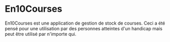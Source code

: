 # En10Courses
En10Courses est une application de gestion de stock de courses. Ceci a été pensé pour une utilisation par des personnes atteintes d'un handicap mais peut être utilisé par n'importe qui.
